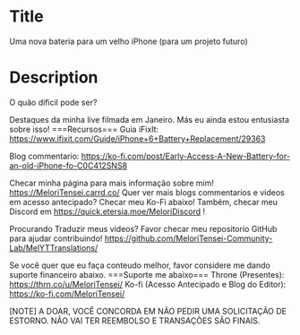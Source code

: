 # Title
Uma nova bateria para um velho iPhone (para um projeto futuro)

# Description
O quão dificil pode ser?

Destaques da minha live filmada em Janeiro. Más eu ainda estou entusiasta sobre isso!
===Recursos===
Guia iFixIt: https://www.ifixit.com/Guide/iPhone+6+Battery+Replacement/29363

Blog commentario: https://ko-fi.com/post/Early-Access-A-New-Battery-for-an-old-iPhone-fo-C0C412SNS8

Checar minha página para mais informação sobre mim! https://MeloriTensei.carrd.co/
Quer ver mais blogs commentarios e videos em acesso antecipado? Checar meu Ko-Fi abaixo!
Também, checar meu Discord em https://quick.etersia.moe/MeloriDiscord !

Procurando Traduzir meus videos? Favor checar meu repositorio GitHub para ajudar contribuindo!
https://github.com/MeloriTensei-Community-Lab/MelYTTranslations/

Se você quer que eu faça conteudo melhor, favor considere me dando suporte financeiro abaixo.
===Suporte me abaixo===
Throne (Presentes): https://thrn.co/u/MeloriTensei/
Ko-fi (Acesso Antecipado e Blog do Editor): https://ko-fi.com/MeloriTensei/

[NOTE]
A DOAR, VOCÊ CONCORDA EM NÃO PEDIR UMA SOLICITAÇÃO DE ESTORNO. NÃO VAI TER REEMBOLSO E TRANSAÇÕES SÃO FINAIS.
